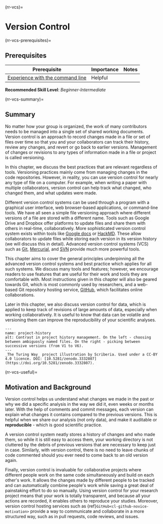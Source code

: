 (rr-vcs)=
# Version Control

(rr-vcs-prerequisites)=
## Prerequisites

| Prerequisite                                                                                  | Importance | Notes |
| --------------------------------------------------------------------------------------------- | ---------- | ----- |
| [Experience with the command line](https://programminghistorian.org/en/lessons/intro-to-bash) | Helpful    |       |

**Recommended Skill Level**: _Beginner-Intermediate_

(rr-vcs-summary)=
## Summary

No matter how your group is organized, the work of many contributors needs to be managed into a single set of shared working documents. Version control is an approach to record changes made in a file or set of files over time so that you and your collaborators can track their history, review any changes, and revert or go back to earlier versions. Management of changes or revisions to any types of information made in a file or project is called versioning.

In this chapter, we discuss the best practices that are relevant regardless of tools. Versioning practices mainly come from managing changes in the code repositories. However, in reality, you can use version control for nearly any type of file on a computer. For example, when writing a paper with multiple collaborators, version control can help track what changed, who changed them, and what updates were made.

Different version control systems can be used through a program with a graphical user interface, web browser-based applications, or command-line tools. We have all seen a simple file versioning approach where different versions of a file are stored with a different name. Tools such as Google Drive and Dropbox offer platforms to update files and share them with others in real-time, collaboratively. More sophisticated version control system exists within tools like [Google docs](https://docs.google.com/) or [HackMD](http://hackmd.io/). These allow collaborators to update files while storing each version in its version history (we will discuss this in detail). Advanced version control systems (VCS) such as [Git](https://en.wikipedia.org/wiki/Git), [Mercurial](https://www.mercurial-scm.org/), and [SVN](https://subversion.apache.org/) provide much more powerful tools.

This chapter aims to cover the general principles underpinning all the advanced version control systems and best practice which applies for all such systems. We discuss many tools and features; however, we encourage readers to use features that are useful for their work and tools they are comfortable with. Most instructions given in this chapter will also be geared towards Git, which is most commonly used by researchers, and a web-based Git repository hosting service, [GitHub](https://github.com/), which facilitates online collaborations.

Later in this chapter, we also discuss version control for data, which is applied to keep track of revisions of large amounts of data, especially when working collaboratively. It is useful to know that data can be volatile and versioning them can improve the reproducibility of your scientific analyses.

```{figure}  ../figures/project-history.jpg
---
name: project-history
alt: Contrast in project history management. On the left - choosing between ambiguosly named files. On the right - picking between successive versions (from V1 to V6).
---
_The Turing Way_ project illustration by Scriberia. Used under a CC-BY 4.0 licence. DOI: [10.5281/zenodo.3332807](https://doi.org/10.5281/zenodo.3332807).
```

(rr-vcs-useful)=
## Motivation and Background

Version control helps us understand what changes we made in the past or why we did a specific analysis in the way we did it, even weeks or months later. With the help of comments and commit messages, each version can explain what changes it contains compared to the previous versions. This is helpful when we share our analysis (not only data), and make it auditable or **reproducible** - which is good scientific practice.

A version control system neatly stores a history of changes and who made them, so while it is still easy to access them, your working directory is not cluttered by the debris of previous versions that are necessary to keep just in case. Similarly, with version control, there is no need to leave chunks of code commented should you ever need to come back to an old version again.


Finally, version control is invaluable for collaborative projects where different people work on the same code simultaneously and build on each other's work. It allows the changes made by different people to be tracked and can automatically combine people's work while saving a great deal of painstaking effort to do so manually. Using version control for your research project means that your work is totally transparent, and because all your actions are recorded, it enables others to reproduce your studies. Moreover, version control hosting services such as {ref}`GitHub<cl-github-novice-motivation>` provide a way to communicate and collaborate in a more structured way, such as in pull requests, code reviews, and issues.
